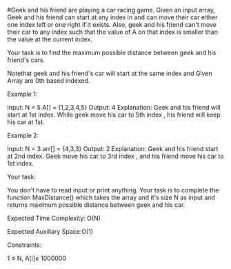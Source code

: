 #Geek and his friend are playing a car racing game. Given an input array, Geek and his friend can start at any index in and can move their car either one index left or one right if it exists. Also, geek and his friend can't move their car to any index such that the value of A on that index is smaller than the value at the current index.

Your task is to find the maximum possible distance between geek and his friend's cars.

Notethat geek and his friend's car will start at the same index and Given Array are 0th based indexed.

Example 1:

Input: 
N = 5
A[] = {1,2,3,4,5}
Output: 4
Explanation: 
Geek and his friend will start at 1st index.
While geek move his car to 5th index , his 
friend will keep his car at 1st.


Example 2:

Input: 
N = 3
arr[] = {4,3,3}
Output: 2
Explanation: 
Geek and his friend start at 2nd index. 
Geek move his car to 3rd index , and his 
friend move his car to 1st index.

Your task:

You don't have to read input or print anything. Your task is to complete the function MaxDistance() which takes the array and it's size N as input and returns maximum possible distance between geek and his car.



Expected Time Complexity: O(N)

Expected Auxiliary Space:O(1)

Constraints:

1 ≤ N, A[i]≤ 1000000
